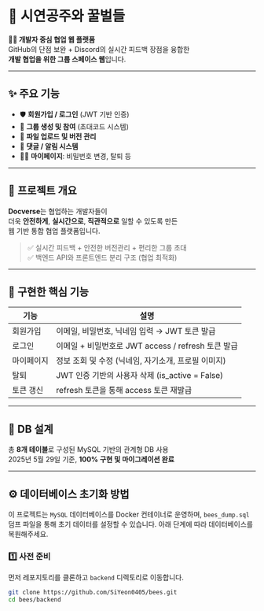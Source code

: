 # 🐝 시연공주와 꿀벌들

**👩‍💻 개발자 중심 협업 웹 플랫폼**  
GitHub의 단점 보완 + Discord의 실시간 피드백 장점을 융합한  
**개발 협업을 위한 그룹 스페이스 웹**입니다.

---

## ✨ 주요 기능

- 🛡 **회원가입 / 로그인** (JWT 기반 인증)
- 🔗 **그룹 생성 및 참여** (초대코드 시스템)
- 📁 **파일 업로드 및 버전 관리**
- 💬 **댓글 / 알림 시스템**
- 🧑‍💼 **마이페이지**: 비밀번호 변경, 탈퇴 등

---

## 📌 프로젝트 개요

**Docverse**는 협업하는 개발자들이  
더욱 **안전하게**, **실시간으로**, **직관적으로** 일할 수 있도록 만든  
웹 기반 통합 협업 플랫폼입니다.

> ✅ 실시간 피드백 + 안전한 버전관리 + 편리한 그룹 초대  
> ✅ 백엔드 API와 프론트엔드 분리 구조 (협업 최적화)

---

## 🧪 구현한 핵심 기능

| 기능       | 설명                                                  |
|------------|-------------------------------------------------------|
| 회원가입   | 이메일, 비밀번호, 닉네임 입력 → JWT 토큰 발급        |
| 로그인     | 이메일 + 비밀번호로 JWT access / refresh 토큰 발급   |
| 마이페이지 | 정보 조회 및 수정 (닉네임, 자기소개, 프로필 이미지)   |
| 탈퇴       | JWT 인증 기반의 사용자 삭제 (is_active = False)      |
| 토큰 갱신  | refresh 토큰을 통해 access 토큰 재발급               |

---

## 🧩 DB 설계

총 **8개 테이블**로 구성된 MySQL 기반의 관계형 DB 사용  
2025년 5월 29일 기준, **100% 구현 및 마이그레이션 완료**


---

## ⚙️ 데이터베이스 초기화 방법

이 프로젝트는 `MySQL` 데이터베이스를 Docker 컨테이너로 운영하며, `bees_dump.sql` 덤프 파일을 통해 초기 데이터를 설정할 수 있습니다. 아래 단계에 따라 데이터베이스를 복원해주세요.

### 1️⃣ 사전 준비

먼저 레포지토리를 클론하고 `backend` 디렉토리로 이동합니다.

```bash
git clone https://github.com/SiYeon0405/bees.git
cd bees/backend

